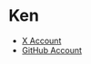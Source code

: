 
# Ken

- [X Account](https://x.com/the_ken_black)
- [GitHub Account](https://github.com/thekenblack)
